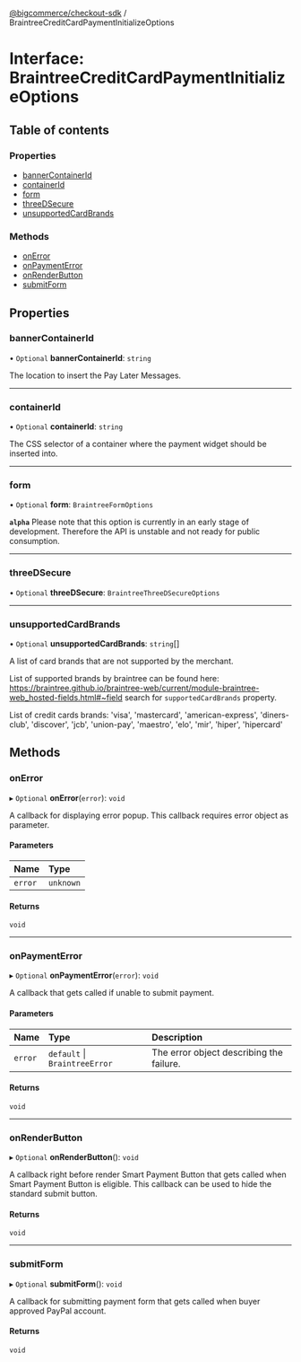 [@bigcommerce/checkout-sdk](../README.md) / BraintreeCreditCardPaymentInitializeOptions

# Interface: BraintreeCreditCardPaymentInitializeOptions

## Table of contents

### Properties

- [bannerContainerId](BraintreeCreditCardPaymentInitializeOptions.md#bannercontainerid)
- [containerId](BraintreeCreditCardPaymentInitializeOptions.md#containerid)
- [form](BraintreeCreditCardPaymentInitializeOptions.md#form)
- [threeDSecure](BraintreeCreditCardPaymentInitializeOptions.md#threedsecure)
- [unsupportedCardBrands](BraintreeCreditCardPaymentInitializeOptions.md#unsupportedcardbrands)

### Methods

- [onError](BraintreeCreditCardPaymentInitializeOptions.md#onerror)
- [onPaymentError](BraintreeCreditCardPaymentInitializeOptions.md#onpaymenterror)
- [onRenderButton](BraintreeCreditCardPaymentInitializeOptions.md#onrenderbutton)
- [submitForm](BraintreeCreditCardPaymentInitializeOptions.md#submitform)

## Properties

### bannerContainerId

• `Optional` **bannerContainerId**: `string`

The location to insert the Pay Later Messages.

___

### containerId

• `Optional` **containerId**: `string`

The CSS selector of a container where the payment widget should be inserted into.

___

### form

• `Optional` **form**: `BraintreeFormOptions`

**`alpha`**
Please note that this option is currently in an early stage of
development. Therefore the API is unstable and not ready for public
consumption.

___

### threeDSecure

• `Optional` **threeDSecure**: `BraintreeThreeDSecureOptions`

___

### unsupportedCardBrands

• `Optional` **unsupportedCardBrands**: `string`[]

A list of card brands that are not supported by the merchant.

List of supported brands by braintree can be found here: https://braintree.github.io/braintree-web/current/module-braintree-web_hosted-fields.html#~field
search for `supportedCardBrands` property.

List of credit cards brands:
'visa',
'mastercard',
'american-express',
'diners-club',
'discover',
'jcb',
'union-pay',
'maestro',
'elo',
'mir',
'hiper',
'hipercard'

## Methods

### onError

▸ `Optional` **onError**(`error`): `void`

A callback for displaying error popup. This callback requires error object as parameter.

#### Parameters

| Name | Type |
| :------ | :------ |
| `error` | `unknown` |

#### Returns

`void`

___

### onPaymentError

▸ `Optional` **onPaymentError**(`error`): `void`

A callback that gets called if unable to submit payment.

#### Parameters

| Name | Type | Description |
| :------ | :------ | :------ |
| `error` | `default` \| `BraintreeError` | The error object describing the failure. |

#### Returns

`void`

___

### onRenderButton

▸ `Optional` **onRenderButton**(): `void`

A callback right before render Smart Payment Button that gets called when
Smart Payment Button is eligible. This callback can be used to hide the standard submit button.

#### Returns

`void`

___

### submitForm

▸ `Optional` **submitForm**(): `void`

A callback for submitting payment form that gets called
when buyer approved PayPal account.

#### Returns

`void`
